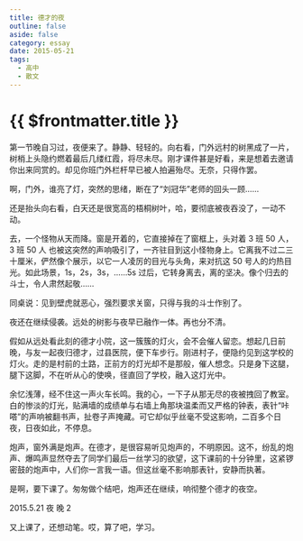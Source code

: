 ```yaml
---
title: 德才的夜
outline: false
aside: false
category: essay
date: 2015-05-21
tags:
  - 高中
  - 散文
---
```

<script setup>
import Tags from '../../../.vitepress/components/Tags.vue';
</script>

# {{ $frontmatter.title }}

<Tags :tags="$frontmatter.tags"/>

第一节晚自习过，夜便来了。静静、轻轻的。向右看，门外远村的树黑成了一片，树梢上头隐约燃着最后几缕红霞，将尽未尽。刚才课件甚是好看，来是想着去邀请你出来同赏的。却见你班门外栏杆早已被人拍遍殆尽。无奈，只得作罢。

啊，门外，谁亮了灯，突然的思绪，断在了“刘冠华”老师的回头一顾……

还是抬头向右看，白天还是很宽高的梧桐树叶，哈，要彻底被夜吞没了，一动不动。

去，一个怪物从天而降。窗是开着的，它直接掉在了窗框上，头对着 3 班 50 人，3 班 50 人 也被这突然的声响吸引了，一齐驻目到这小怪物身上。它离我不过二三十厘米，俨然像个展示，以它一人凌厉的目光与头角，来对抗这 50 号人的灼热目光。如此场景，1s，2s，3s，……5s 过后，它转身离去，离的坚决。像个归去的斗士，令人肃然起敬……

同桌说：见到壁虎就恶心，强烈要求关窗，只得与我的斗士作别了。

夜还在继续侵袭。远处的树影与夜早已融作一体。再也分不清。

假如从远处看此刻的德才小院，这一簇簇的灯火，会不会催人留恋。想起几日前晚，与友一起夜归德才，过县医院，便下车步行。刚进村子，便隐约见到这学校的灯火。走的是村前的土路，正前方的灯光却不是那般，催人想念。只是身下这腿，腿下这脚，不在听从心的使唤，径直回了学校，融入这灯光中。

余忆浅薄，经不住这一声火车长鸣。我的心，一下子从那无尽的夜被拽回了教室。白的惨淡的灯光，贴满墙的成绩单与右墙上角那块温柔而又严格的钟表，表针“咔嗒”的声响被翻书声，扯卷子声掩藏。可它却似乎丝毫不受这影响，二百多个日夜，日夜如此，不停息。

炮声，窗外满是炮声。在德才，是很容易听见炮声的，不明原因。这不，纷乱的炮声、爆鸣声显然夺去了同学们最后一丝学习的欲望，这下课前的十分钟里，这紧锣密鼓的炮声中，人们你一言我一语。但这丝毫不影响那表针，安静而执著。

是啊，要下课了。匆匆做个结吧，炮声还在继续，响彻整个德才的夜空。

2015.5.21 夜 晚 2

又上课了，还想动笔。哎，算了吧，学习。